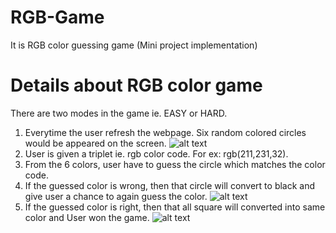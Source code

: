# RGB-Game
It is RGB color guessing game (Mini project implementation)
# Details about RGB color game
There are two modes in the game ie. EASY or HARD. 
1. Everytime the user refresh the webpage. Six random colored circles would be appeared on the screen.
![alt text](https://lh6.googleusercontent.com/5xRdHv7BMW71v0zPH_waXak8SfYmmYcI33vcLtnsLaB6edNxwmQtrMoXEofH2p67ZYc9MSxJrD54b-B3gJEl=w1310-h669-rw)
2. User is given a triplet ie. rgb color code. For ex: rgb(211,231,32).
3. From the 6 colors, user have to guess the circle which matches the color code.
5. If the guessed color is wrong, then that circle will convert to black and give user a chance to again guess the color.
![alt text](https://lh4.googleusercontent.com/h35Y2ldh3d_ZTwB1FzeGu9oHoXWH_Z38ZJKEBD_RIGOzIJh57Ta4RZ134X73ZQZnefg=w1200-h630-p)
6. If the guessed color is right, then that all square will converted into same color and User won the game.
![alt text](https://lh5.googleusercontent.com/pMyPs13XV6GTjN8QaN3RMgXtK6EAVlnHQjBH_T2r3LKSc2eSIHYx4IqaGluBznbIRwk=w1200-h630-p)



